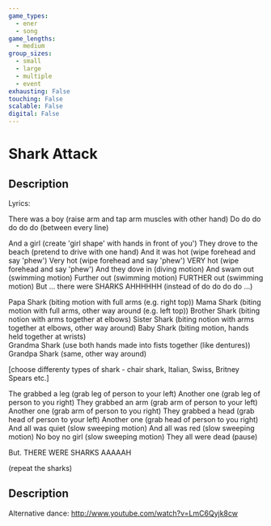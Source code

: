 ```yaml
---
game_types:
  - ener
  - song
game_lengths:
  - medium
group_sizes:
  - small
  - large
  - multiple
  - event
exhausting: False
touching: False
scalable: False
digital: False
---
```

# Shark Attack

## Description
Lyrics:

There was a boy (raise arm and tap arm muscles with other hand)
Do do do do do do (between every line)

And a girl (create 'girl shape' with hands in front of you')
They drove to the beach (pretend to drive with one hand)
And it was hot (wipe forehead and say 'phew')
Very hot (wipe forehead and say 'phew')
VERY hot (wipe forehead and say 'phew')
And they dove in (diving motion)
And swam out (swimming motion)
Further out (swimming motion)
FURTHER out (swimming motion)
But ... there were SHARKS
AHHHHHH (instead of do do do do ...)

Papa Shark (biting motion with full arms (e.g. right top))
Mama Shark (biting motion with full arms, other way around (e.g. left top)) 
Brother Shark (biting notion with arms together at elbows)
Sister Shark (biting notion with arms together at elbows, other way around)
Baby Shark (biting motion, hands held together at wrists)  
Grandma Shark (use both hands made into fists together (like dentures))
Grandpa Shark (same, other way around)

[choose differenty types of shark - chair shark, Italian, Swiss, Britney Spears etc.]

The grabbed a leg (grab leg of person to your left)
Another one (grab leg of person to you right)
They grabbed an arm (grab arm of person to your left)
Another one (grab arm of person to you right)
They grabbed a head (grab head of person to your left)
Another one (grab head of person to you right)
And all was quiet (slow sweeping motion)
And all was red (slow sweeping motion)
No boy no girl (slow sweeping motion)
They all were dead (pause)

But.
THERE WERE SHARKS
AAAAAH

(repeat the sharks)

## Description
Alternative dance:
http://www.youtube.com/watch?v=LmC6Qyjk8cw
